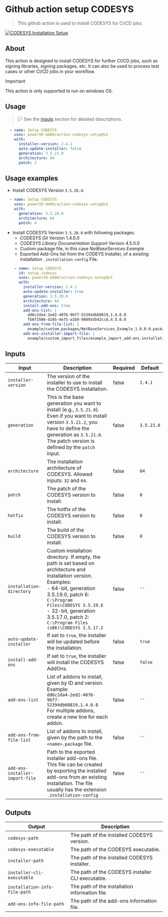# Github action setup CODESYS

> This github action is used to install CODESYS for CI/CD jobs.

[![CODESYS Installation Setup](https://github.com/powerIO-GmbH/action-codesys-setup/actions/workflows/setup.yml/badge.svg?branch=main)](https://github.com/powerIO-GmbH/action-codesys-setup/actions/workflows/setup.yml)

## About

This action is designed to install CODESYS for further CI/CD jobs, such as signing libraries, signing packages, etc. 
It can also be used to process test cases or other CI/CD jobs in your workflow.

> [!IMPORTANT]  
> This action is only supported to run on windows OS.

## Usage

>:white_flag: See the [inputs](#inputs) section for detailed descriptions.

```yml
  - name: Setup CODESYS
    uses: powerIO-GmbH/action-codesys-setup@v1
    with:
      installer-version: 2.4.1
      auto-update-installer: false
      generation: 3.5.21.0
      architecture: 64
      patch: 2
```

## Usage examples

- Install CODESYS Version `3.5.20.4`:
```yml
  - name: Setup CODESYS
    uses: powerIO-GmbH/action-codesys-setup@v1
    with:
      generation: 3.5.20.0
      architecture: 64
      patch: 4
```

- Install CODESYS Version `3.5.20.0` with following packages.
  * _CODESYS Git_ Version 1.4.0.0
  * _CODESYS Library Documentation Support_ Version 4.5.0.0
  * Custom package file, in this case _NetBaseServices Example_ 
  * Exported Add-Ons list from the CODEYS Installer, of a existing installation `.installation-config` File.

```yml
    - name: Setup CODESYS
      id: setup_codesys
      uses: powerIO-GmbH/action-codesys-setup@v1
      with:
        installer-version: 2.4.1
        auto-update-installer: true
        generation: 3.5.20.0
        architecture: 64
        install-add-ons: true
        add-ons-list: |
          dd6c2da4-2ed2-4076-9bf7-52394db68819,1.4.0.0
          fb6f3506-d165-4e75-a1b9-98895d542cc8,4.5.0.0
        add-ons-from-file-list: |
          example/custom_packages/NetBaseServices_Example_1.0.0.0.package
        add-ons-installer-import-file: |
          example/custom_import_files/example_import_add-ons.installation-config
```

## Inputs

| Input | Description | Required | Default |
|-------|-------------|----------|----------|
| `installer-version` | The version of the installer to use to install the CODESYS installation. | false | `2.4.1` |
| `generation` | This is the base generation you want to install (e.g., `3.5.21.0`). Even if you want to install version `3.5.21.2`, you have to define the generation as `3.5.21.0`. The patch version is defined by the `patch` input. | false | `3.5.21.0` |
| `architecture` | The installation architecture of CODESYS. Allowed inputs: `32` and `64`. | false | `64` |
| `patch` | The patch of the CODESYS version to install. | false | `0` |
| `hotfix` | The hotfix of the CODESYS version to install. | false | `0` |
| `build` | The build of the CODESYS version to install. | false | `0` |
| `installation-directory` | Custom installation directory. If empty, the path is set based on architecture and installation version. Examples:<br>- 64-bit, generation 3.5.19.0, patch 6: `C:\Program Files\CODESYS 3.5.19.6`<br>- 32-bit, generation 3.5.17.0, patch 2: `C:\Program Files (x86)\CODESYS 3.5.17.2` | false | `''` |
| `auto-update-installer` | If set to `true`, the installer will be updated before the installation. | false | `true` |
| `install-add-ons` | If set to `true`, the installer will install the CODESYS AddOns. | false | `false` |
| `add-ons-list` | List of addons to install, given by ID and version. Example:<br>`dd6c2da4-2ed2-4076-9bf7-52394db68819,1.4.0.0`<br>For multiple addons, create a new line for each addon. | false | `''` |
| `add-ons-from-file-list` | List of addons to install, given by the path to the `<name>.package` file. | false | `''` |
| `add-ons-installer-import-file` | Path to the exported installer add-ons file. This file can be created by exporting the installed add-ons from an existing installation. The file usually has the extension `.installation-config` | false | `''` |

## Outputs

| Output                        | Description                                       |
| ----------------------------- | ------------------------------------------------- |
| `codesys-path`                | The path of the installed CODESYS version.        |
| `codesys-executable`          | The path of the CODESYS executable.               |
| `installer-path`              | The path of the installed CODESYS installer.      |
| `installer-cli-executable`    | The path of the CODESYS installer CLI executable. |
| `installation-info-file-path` | The path of the installation information file.    |
| `add-ons-info-file-path`      | The path of the add-ons information file.         |
